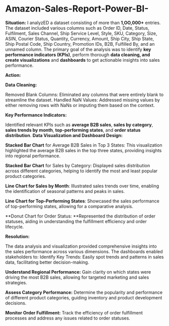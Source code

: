 # Amazon-Sales-Report-Power-BI- 
**Situation:**
I analyzED a dataset consisting of more than **1,OO,000+** entries. The dataset included various columns such as Order ID, Date, Status, Fulfilment, Sales Channel, Ship Service Level, Style, SKU, Category, Size, ASIN, Courier Status, Quantity, Currency, Amount, Ship City, Ship State, Ship Postal Code, Ship Country, Promotion IDs, B2B, Fulfilled By, and an unnamed column. The primary goal of the analysis was to identify **key performance indicators (KPIs)**, perform thorough **data cleaning, and create visualizations** and **dashboards** to get actionable insights into sales performance.

**Action:**

**Data Cleaning:**

Removed Blank Columns: Eliminated any columns that were entirely blank to streamline the dataset.
Handled NaN Values: Addressed missing values by either removing rows with NaNs or imputing them based on the context.

**Key Performance Indicators:**

Identified relevant KPIs such as **average B2B sales**, **sales by category**, **sales trends by month**, **top-performing states**, and **order status distribution**.
**Data Visualization and Dashboard Design:**

**Stacked Bar Chart** for Average B2B Sales in Top 3 States: This visualization highlighted the average B2B sales in the top three states, providing insights into regional performance.

**Stacked Bar Chart** for Sales by Category: Displayed sales distribution across different categories, helping to identify the most and least popular product categories.

**Line Chart for Sales by Month**: Illustrated sales trends over time, enabling the identification of seasonal patterns and peaks in sales.

**Line Chart for Top-Performing States**: Showcased the sales performance of top-performing states, allowing for a comparative analysis.

**Donut Chart for Order Status: **Represented the distribution of order statuses, aiding in understanding the fulfillment efficiency and order lifecycle.

**Resolution:**

The data analysis and visualization provided comprehensive insights into the sales performance across various dimensions. The dashboards enabled stakeholders to:
Identify Key Trends: Easily spot trends and patterns in sales data, facilitating better decision-making.

**Understand Regional Performance:** Gain clarity on which states were driving the most B2B sales, allowing for targeted marketing and sales strategies.

**Assess Category Performance:** Determine the popularity and performance of different product categories, guiding inventory and product development decisions.

**Monitor Order Fulfillment:** Track the efficiency of order fulfillment processes and address any issues related to order statuses.
